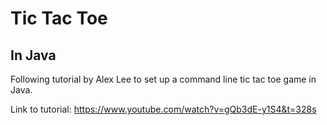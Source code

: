 # Tic Tac Toe
## In Java

Following tutorial by Alex Lee to set up a command line tic tac toe game in Java.

Link to tutorial: https://www.youtube.com/watch?v=gQb3dE-y1S4&t=328s
